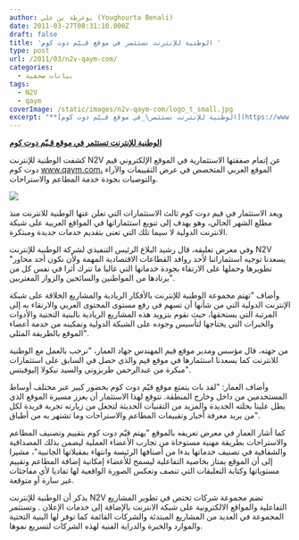 ```yaml
---
author: يوغرطة بن علي (Youghourta Benali)
date: 2011-03-27T08:31:10.000Z
draft: false
title: 'الوطنية للإنترنت تستثمر في موقع قـيّم دوت كوم '
type: post
url: /2011/03/n2v-qaym-com/
categories:
  - بيانات صحفية
tags:
  - N2V
  - qaym
coverImage: /static/images/n2v-qaym-com/logo_t_small.jpg
excerpt: "**[الوطنية للإنترنت تستثمر\_في موقع قـيّم دوت كوم](https://www.it-scoop.com/2011/03/n2v-qaym-com/)**\n\nكشفت الوطنية للإنترنت N2V عن إتمام صفقتها الاستثمارية في الموقع الإلكتروني قيم دوت كوم www.qaym.com، الموقع العربي المتخصص في عرض التقييمات والآراء والتوصيات بجودة خدمة المطاعم والاستراحات.\n\n\n\nويعد الاستثمار في قيم دوت كوم ثالث الاستثمارات"
---
```

**[الوطنية للإنترنت تستثمر في موقع قـيّم دوت كوم](https://www.it-scoop.com/2011/03/n2v-qaym-com/)**

كشفت الوطنية للإنترنت N2V عن إتمام صفقتها الاستثمارية في الموقع الإلكتروني قيم دوت كوم www.qaym.com، الموقع العربي المتخصص في عرض التقييمات والآراء والتوصيات بجودة خدمة المطاعم والاستراحات.

![](/static/images/n2v-qaym-com/logo_t_small.jpg)

ويعد الاستثمار في قيم دوت كوم ثالث الاستثمارات التي تعلن عنها الوطنية للانترنت منذ مطلع الشهر الحالي، وهو يهدف إلى تنويع استثماراتها في المواقع العربية على شبكة الانترنت الدولية لا سيما تلك التي تعنى بتقديم خدمات جديدة ومبتكرة.

وفي معرض تعليقه، قال رشيد البلاع الرئيس التنفيذي لشركة الوطنية للإنترنت N2V "يسعدنا توجيه استثماراتنا لأحد روافد القطاعات الاقتصادية المهمة ولأن نكون أحد محاور تطويرها وحملها على الارتقاء بجودة خدماتها التي غالبا ما تترك أثرا في نفس كل من يرتادها من المواطنين والسائحين والزوار المغتربين".

وأضاف "تهتم مجموعة الوطنية للإنترنت بالأفكار الريادية والمشاريع الخلاقة على شبكة الإنترنت الدولية التي من شأنها أن تسهم في رفع مستوى المحتوى العربي والارتقاء به إلى المرتبة التي يستحقها، حيث نقوم بتزويد هذه المشاريع الريادية بالبنية التحتية والأدوات والخبرات التي يحتاجها لتأسيس وجوده على الشبكة الدولية وتمكينه من خدمة أعضاء الموقع بالطريقة المثلى".

من جهته، قال مؤسس ومدير موقع قيم المهندس جهاد العمار، "نرحب بالعمل مع الوطنية للانترنت كما يسعدنا استثمارها في موقع قيم والذي حصل في السابق على استثمارات مبكرة من عبدالرحمن طربزوني والسيد نيكولا إليوفيتس".

وأضاف العمار: "لقد بات يتمتع موقع قيّم دوت كوم بحضور كبير عبر مختلف أوساط المستخدمين من داخل وخارج المنطقة. نتوقع لهذا الاستثمار أن يعزز مسيرة الموقع الذي يطل علينا بحلته الجديدة والمزيد من التقنيات الحديثة لتجعل من زيارته تجربة فريدة لكل من يريد معرفة أخبار وتقييمات المطاعم والاستراحات وما تشتهر به من أطباق".

كما أشار العمار في معرض تعريفه بالموقع "يهتم قيّم دوت كوم بتقييم وتصنيف المطاعم والاستراحات بطريقة مهنية مستوحاة من تجارب الأعضاء العملية ليضمن بذلك المصداقية والشفافية في تصنيف خدماتها بدءا من أصنافها الرئيسة وانتهاء بمقبلاتها الجانبية"، مشيرا إلى أن الموقع يمتاز بخاصية التفاعلية ليسمح للأعضاء إمكانية إضافة المطاعم وتقييم مستوياتها وكتابة التعليقات التي تنصف وتعكس الصورة الواقعية لها تفاديا لأي مفاجئات غير سارة أو متوقعة.

يذكر أن الوطنية للإنترنت N2V تضم مجموعة شركات تختص في تطوير المشاريع التفاعلية والمواقع الالكترونية على شبكة الانترنت بالإضافة إلى خدمات الإعلان . وتستثمر المجموعة في العديد من المشاريع المبتدئة والشركات القائمة كما توفر لها البنية التحتية والموارد والخبرة والدراية الفنية لهذه الشركات لتسريع نموها.
